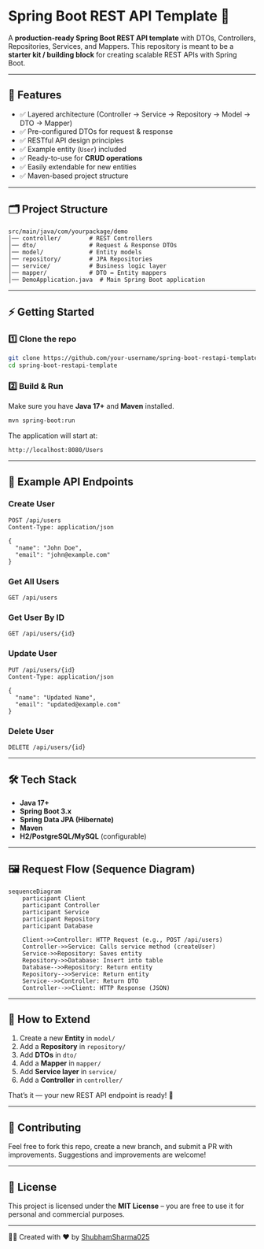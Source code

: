 


# Spring Boot REST API Template 🚀

A **production-ready Spring Boot REST API template** with DTOs, Controllers, Repositories, Services, and Mappers.
This repository is meant to be a **starter kit / building block** for creating scalable REST APIs with Spring Boot.

---

## 📌 Features

* ✅ Layered architecture (Controller → Service → Repository → Model → DTO → Mapper)
* ✅ Pre-configured DTOs for request & response
* ✅ RESTful API design principles
* ✅ Example entity (`User`) included
* ✅ Ready-to-use for **CRUD operations**
* ✅ Easily extendable for new entities
* ✅ Maven-based project structure

---

## 🗂️ Project Structure

```
src/main/java/com/yourpackage/demo
│── controller/        # REST Controllers
│── dto/               # Request & Response DTOs
│── model/             # Entity models
│── repository/        # JPA Repositories
│── service/           # Business logic layer
│── mapper/            # DTO ↔ Entity mappers
│── DemoApplication.java  # Main Spring Boot application
```

---

## ⚡ Getting Started

### 1️⃣ Clone the repo

```bash
git clone https://github.com/your-username/spring-boot-restapi-template.git
cd spring-boot-restapi-template
```

### 2️⃣ Build & Run

Make sure you have **Java 17+** and **Maven** installed.

```bash
mvn spring-boot:run
```

The application will start at:

```
http://localhost:8080/Users
```

---

## 🔑 Example API Endpoints

### Create User

```http
POST /api/users
Content-Type: application/json

{
  "name": "John Doe",
  "email": "john@example.com"
}
```

### Get All Users

```http
GET /api/users
```

### Get User By ID

```http
GET /api/users/{id}
```

### Update User

```http
PUT /api/users/{id}
Content-Type: application/json

{
  "name": "Updated Name",
  "email": "updated@example.com"
}
```

### Delete User

```http
DELETE /api/users/{id}
```

---

## 🛠️ Tech Stack

* **Java 17+**
* **Spring Boot 3.x**
* **Spring Data JPA (Hibernate)**
* **Maven**
* **H2/PostgreSQL/MySQL** (configurable)

---

## 🖼️ Request Flow (Sequence Diagram)

```mermaid
sequenceDiagram
    participant Client
    participant Controller
    participant Service
    participant Repository
    participant Database

    Client->>Controller: HTTP Request (e.g., POST /api/users)
    Controller->>Service: Calls service method (createUser)
    Service->>Repository: Saves entity
    Repository->>Database: Insert into table
    Database-->>Repository: Return entity
    Repository-->>Service: Return entity
    Service-->>Controller: Return DTO
    Controller-->>Client: HTTP Response (JSON)
```

---

## 📖 How to Extend

1. Create a new **Entity** in `model/`
2. Add a **Repository** in `repository/`
3. Add **DTOs** in `dto/`
4. Add a **Mapper** in `mapper/`
5. Add **Service layer** in `service/`
6. Add a **Controller** in `controller/`

That’s it — your new REST API endpoint is ready! 🚀

---

## 🤝 Contributing

Feel free to fork this repo, create a new branch, and submit a PR with improvements.
Suggestions and improvements are welcome!

---

## 📜 License

This project is licensed under the **MIT License** – you are free to use it for personal and commercial purposes.

---

👨‍💻 Created with ❤️ by [ShubhamSharma025](https://github.com/ShubhamSharma025)
